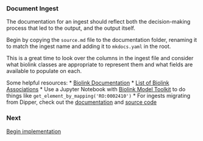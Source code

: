 ### Document Ingest

The documentation for an ingest should reflect both the decision-making process that led to the output, and the output itself. 

Begin by copying the `source.md` file to the documentation folder, renaming it to match the ingest name and adding it to `mkdocs.yaml` in the root.

This is a great time to look over the columns in the ingest file and consider what biolink classes are appropriate to represent them and what fields are available to populate on each.

Some helpful resources:
    * [Biolink Documentation](https://biolink.github.io/biolink-model/)
    * [List of Biolink Associations](https://biolink.github.io/biolink-model/docs/Association)
    * Use a Jupyter Notebook with [Biolink Model Toolkit]() to do things like `get_element_by_mapping('RO:0002410')`
    * For ingests migrating from Dipper, check out the [documentation](https://dipper.readthedocs.io/en/latest/sources.html) and [source code](https://github.com/monarch-initiative/dipper/tree/master/dipper/sources)
 
### Next

[Begin implementation](implement-ingest.md)
